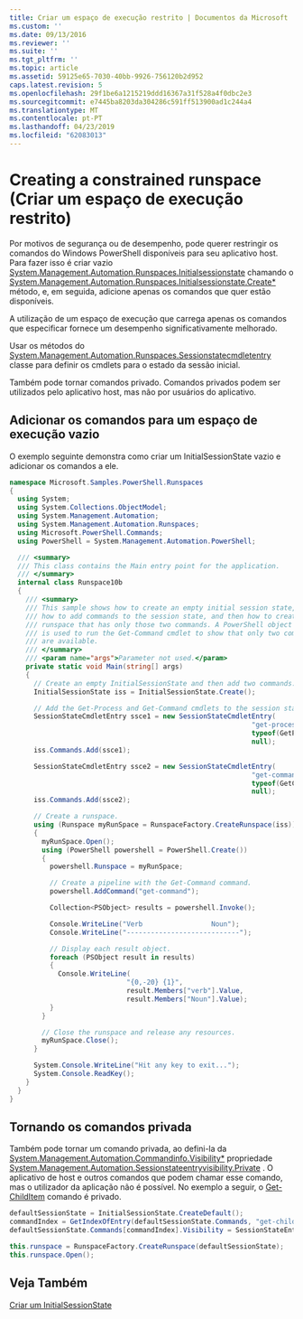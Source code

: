 ```yaml
---
title: Criar um espaço de execução restrito | Documentos da Microsoft
ms.custom: ''
ms.date: 09/13/2016
ms.reviewer: ''
ms.suite: ''
ms.tgt_pltfrm: ''
ms.topic: article
ms.assetid: 59125e65-7030-40bb-9926-756120b2d952
caps.latest.revision: 5
ms.openlocfilehash: 29f1be6a1215219ddd16367a31f528a4f0dbc2e3
ms.sourcegitcommit: e7445ba8203da304286c591ff513900ad1c244a4
ms.translationtype: MT
ms.contentlocale: pt-PT
ms.lasthandoff: 04/23/2019
ms.locfileid: "62083013"
---
```

# <a name="creating-a-constrained-runspace"></a>Creating a constrained runspace (Criar um espaço de execução restrito)

Por motivos de segurança ou de desempenho, pode querer restringir os comandos do Windows PowerShell disponíveis para seu aplicativo host. Para fazer isso é criar vazio [System.Management.Automation.Runspaces.Initialsessionstate](/dotnet/api/System.Management.Automation.Runspaces.InitialSessionState) chamando o [System.Management.Automation.Runspaces.Initialsessionstate.Create*](/dotnet/api/System.Management.Automation.Runspaces.InitialSessionState.Create) método, e, em seguida, adicione apenas os comandos que quer estão disponíveis.

 A utilização de um espaço de execução que carrega apenas os comandos que especificar fornece um desempenho significativamente melhorado.

 Usar os métodos do [System.Management.Automation.Runspaces.Sessionstatecmdletentry](/dotnet/api/System.Management.Automation.Runspaces.SessionStateCmdletEntry) classe para definir os cmdlets para o estado da sessão inicial.

 Também pode tornar comandos privado. Comandos privados podem ser utilizados pelo aplicativo host, mas não por usuários do aplicativo.

## <a name="adding-commands-to-an-empty-runspace"></a>Adicionar os comandos para um espaço de execução vazio

 O exemplo seguinte demonstra como criar um InitialSessionState vazio e adicionar os comandos a ele.

```csharp
namespace Microsoft.Samples.PowerShell.Runspaces
{
  using System;
  using System.Collections.ObjectModel;
  using System.Management.Automation;
  using System.Management.Automation.Runspaces;
  using Microsoft.PowerShell.Commands;
  using PowerShell = System.Management.Automation.PowerShell;

  /// <summary>
  /// This class contains the Main entry point for the application.
  /// </summary>
  internal class Runspace10b
  {
    /// <summary>
    /// This sample shows how to create an empty initial session state,
    /// how to add commands to the session state, and then how to create a
    /// runspace that has only those two commands. A PowerShell object
    /// is used to run the Get-Command cmdlet to show that only two commands
    /// are available.
    /// </summary>
    /// <param name="args">Parameter not used.</param>
    private static void Main(string[] args)
    {
      // Create an empty InitialSessionState and then add two commands.
      InitialSessionState iss = InitialSessionState.Create();

      // Add the Get-Process and Get-Command cmdlets to the session state.
      SessionStateCmdletEntry ssce1 = new SessionStateCmdletEntry(
                                                            "get-process",
                                                            typeof(GetProcessCommand),
                                                            null);
      iss.Commands.Add(ssce1);

      SessionStateCmdletEntry ssce2 = new SessionStateCmdletEntry(
                                                            "get-command",
                                                            typeof(GetCommandCommand),
                                                            null);
      iss.Commands.Add(ssce2);

      // Create a runspace.
      using (Runspace myRunSpace = RunspaceFactory.CreateRunspace(iss))
      {
        myRunSpace.Open();
        using (PowerShell powershell = PowerShell.Create())
        {
          powershell.Runspace = myRunSpace;

          // Create a pipeline with the Get-Command command.
          powershell.AddCommand("get-command");

          Collection<PSObject> results = powershell.Invoke();

          Console.WriteLine("Verb                 Noun");
          Console.WriteLine("----------------------------");

          // Display each result object.
          foreach (PSObject result in results)
          {
            Console.WriteLine(
                             "{0,-20} {1}",
                             result.Members["verb"].Value,
                             result.Members["Noun"].Value);
          }
        }

        // Close the runspace and release any resources.
        myRunSpace.Close();
      }

      System.Console.WriteLine("Hit any key to exit...");
      System.Console.ReadKey();
    }
  }
}
```

## <a name="making-commands-private"></a>Tornando os comandos privada

 Também pode tornar um comando privada, ao defini-la da [System.Management.Automation.Commandinfo.Visibility*](/dotnet/api/System.Management.Automation.CommandInfo.Visibility) propriedade [System.Management.Automation.Sessionstateentryvisibility.Private](/dotnet/api/System.Management.Automation.SessionStateEntryVisibility.Private) . O aplicativo de host e outros comandos que podem chamar esse comando, mas o utilizador da aplicação não é possível. No exemplo a seguir, o [Get-ChildItem](/powershell/module/Microsoft.PowerShell.Management/Get-ChildItem) comando é privado.

```csharp
defaultSessionState = InitialSessionState.CreateDefault();
commandIndex = GetIndexOfEntry(defaultSessionState.Commands, "get-childitem");
defaultSessionState.Commands[commandIndex].Visibility = SessionStateEntryVisibility.Private;

this.runspace = RunspaceFactory.CreateRunspace(defaultSessionState);
this.runspace.Open();
```

## <a name="see-also"></a>Veja Também

 [Criar um InitialSessionState](./creating-an-initialsessionstate.md)

